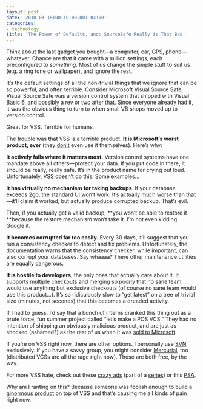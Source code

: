 ```yaml
---
layout: post
date: '2010-03-18T00:19:00.001-04:00'
categories:
- technology
title: 'The Power of Defaults, and: SourceSafe Really is That Bad'
---
```


Think about the last gadget you bought—a computer, car, GPS, phone—whatever. Chance are that it came with a million settings, each preconfigured to *something*. Most of us change the simple stuff to suit us (e.g. a ring tone or wallpaper), and ignore the rest.

It’s the default settings of all the non-trivial things that we ignore that can be so powerful, and often terrible. Consider Microsoft Visual Source Safe. Visual Source Safe was a version control system that shipped with Visual Basic 6, and possibly a rev or two after that. Since everyone already had it, it was the obvious thing to turn to when small VB shops moved up to version control. 

Great for VSS. Terrible for humans. 

The trouble was that VSS is a terrible product. **It is Microsoft’s worst product, ever** (they [don’t](http://en.wikipedia.org/wiki/Microsoft_Visual_SourceSafe#Microsoft_in-house_use) even use it themselves). Here’s why:

**It actively fails where it matters most.** Version control systems have one mandate above all others—protect your data. If you put code in there, it should be really, really safe. It’s in the product name for crying out loud. Unfortunately, VSS doesn’t do this. Some examples...

**It has virtually no mechanism for taking backups**. If your database exceeds 2gb, the standard UI won’t work. It’s actually much worse than that—it’ll claim it worked, but actually produce corrupted backup. That’s evil.

Then, if you actually get a valid backup, **you won’t be able to restore it **because the restore mechanism won’t take it. I’m not even kidding. Google it.

**It becomes corrupted far too easily.** Every 30 days, it’ll suggest that you run a consistency checker to detect and fix problems. Unfortunately, the documentation warns that the consistency checker, while important, can also corrupt your databases. Say whaaaa? There other maintenance utilities are equally dangerous.

**It is hostile to developers**, the only ones that actually care about it. It supports multiple checkouts and merging so poorly that no sane team would use anything but exclusive checkouts (of course no sane team would use this product...). It’s so ridiculously slow to “get latest” on a tree of trivial size (minutes, not seconds) that this becomes a dreaded activity.

If I had to guess, I’d say that a bunch of interns cranked this thing out as a brute force, fun summer project called “let’s make a POS VCS.” They had no intention of shipping an obviously malicious product, and are just as shocked (ashamed?) as the rest of us when it was [sold to Microsoft](http://en.wikipedia.org/wiki/Microsoft_Visual_SourceSafe#History).

If you’re on VSS right now, there are other options. I personally use [SVN](http://subversion.tigris.org/) exclusively. If you have a savvy group, you might consider [Mercurial](http://mercurial.selenic.com/), too (distributed VCSs are all the rage right now). Those are both free, by the way.

For more VSS hate, check out these [crazy ads](http://vssisdead.com/) (part of a [series](http://www.ericsink.com/entries/why_so_serious.html)) or this [PSA](http://www.codinghorror.com/blog/2006/08/source-control-anything-but-sourcesafe.html).

Why am I ranting on this? Because someone was foolish enough to build a [ginormous product](http://www.ge-ip.com/products/2820) on top of VSS and that’s causing me all kinds of pain right now.
